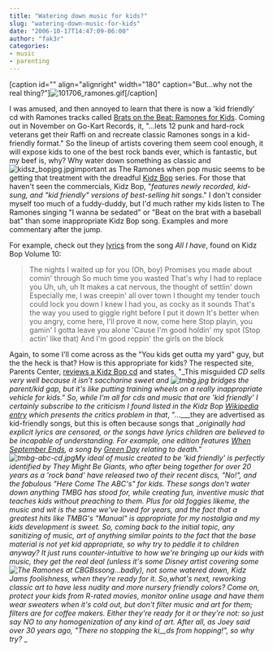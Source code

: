 ```yaml
---
title: "Watering down music for kids?"
slug: "watering-down-music-for-kids"
date: "2006-10-17T14:47:09-06:00"
author: "fak3r"
categories:
- music
- parenting
---
```


[caption id="" align="alignright" width="180" caption="But...why not the real thing?"]![101706_ramones.gif](http://fak3r.com/wp-content/uploads/2006/10/101706_ramones.gif)[/caption]

I was amused, and then annoyed to learn that there is now a 'kid friendly' cd with Ramones tracks   called [Brats on the Beat:   Ramones for Kids](http://www.aversion.com/news/news_article.cfm?news_id=7443).  Coming out in November on Go-Kart Records, it, "...lets 12 punk and   hard-rock veterans get their Raffi on and recreate classic Ramones songs in a kid-friendly   format."  So the lineup of artists covering them seem cool enough, it will   expose kids to one of the best rock bands ever, which is fantastic, but my beef is, why?  Why water down   something as classic and ![kidsz_bopjpg.jpg](http://fak3r.com/wp-content/uploads/2006/10/kidsz_bopjpg.jpg)important as The Ramones when pop music seems to be getting that   treatment with the dreadful [Kidz Bop](http://www.kidzbop.com/index.jsp) series. For   those that haven't seen the commercials, Kidz Bop, "_features newly recorded, kid-sung, and "kid friendly" versions of best-selling hit songs_."  I don't consider myself too much of a fuddy-duddy, but I'd much rather my kids listen to The Ramones singing "I wanna be sedated" or "Beat on the brat with a baseball bat" than some inappropriate Kidz Bop song.  Examples and more commentary after the jump.<!-- more -->

For example, check out they [lyrics](http://www.zokky.com/artist_k/kidz_bop_kids_lyrics/all_i_have_lyrics.html%20on%20Kidz) from the song _All I have_, found on Kidz Bop Volume 10:


> The nights I waited up for you (Oh, boy)
Promises you made about comin' through
So much time you wasted
That's why I had to replace you
Uh, uh, uh It makes a cat nervous,
the thought of settlin' down
Especially me, I was creepin' all over town
I thought my tender touch could lock you down
I knew I had you, as cocky as it sounds
That's the way you used to giggle right before I put it down
It's better when you angry, come here,
I'll prove it now, come here
Stop playin, you gamin' I gotta leave you alone
'Cause I'm good holdin' my spot (Stop actin' like that)
And I'm good reppin' the girls on the block


Again, to some I'll come across as the "You kids get outta my yard" guy, but the the heck is that?  How is this appropriate for kids? The respected site, Parents Center, [reviews a   Kidz Bop cd](http://parentcenter.babycenter.com/reviews/bigkid/gentertainment/view/3-2032) and states, "_This misguided __CD sells very well because it isn't saccharine   sweet and ![tmbg.jpg](http://fak3r.com/wp-content/uploads/2006/10/tmbg.jpg) bridges the parent/kid gap, but it's like putting training wheels on a really   inappropriate vehicle for kids_."   So, while I'm all for cds and music that are 'kid friendly' I certainly subscribe to the criticism   I found listed in the Kidz Bop [Wikipedia   entry](http://en.wikipedia.org/wiki/Kidz_Bop) which presents the critics problem in that_, "...___they are advertised as   kid-friendly songs, but this is often because songs that ___originally had explicit lyrics are   censored, or the songs have lyrics children are believed to be incapable of understanding. For   example, one edition features [When September Ends](http://en.wikipedia.org/wiki/When_September_Ends), a song by [Green Day](http://en.wikipedia.org/wiki/Green_day) relating to death_."![tmbg-abc-cd.jpg](http://fak3r.com/wp-content/uploads/2006/10/tmbg-abc-cd.jpg)My ideal of music created to be 'kid friendly' is perfectly identified by They Might Be Giants,   who after being together for over 20 years as a 'rock band' have released two of their recent   discs, "No!", and the fabulous "Here Come The ABC's" for kids.  These songs don't water down anything   TMBG has stood for, while creating fun, inventive music that teaches kids without preaching to   them.  Plus for old foggies likeme, the music and wit is the same we've loved for years, and the   fact that a greatest hits like TMBG's "Manual" is appropriate for my nostalgia and my kids development is sweet.  So, coming back to the initial topic, any sanitizing of music, art of   anything similar points to the fact that the base material is not yet kid appropriate, so why try   to peddle it to children anyway?  It just runs counter-intuitive to how we're bringing up our   kids with music, they get the real deal (unless it's some Disney artist covering some   ![The Ramones at CBGBs](http://fak3r.com/wp-content/uploads/2006/07/CBGB-Ramones.jpg)song...badly), not some watered down, Kidz Jams foolishness, when they're ready for it.  So,what's next,   reworking classic art to have less nudity and more nursery friendly colors?  Come on, protect   your kids from R-rated movies, monitor online usage and have them wear sweaters when it's cold   out, but don't filter music and art for them; filters are for coffee makers.  Either   they're ready for it or they're not: so just say NO to any homogenization of any kind of art. After all, as Joey said over 30 years ago, "_There no stopping the ki__ds from hopping!_", so why   try?_ _
